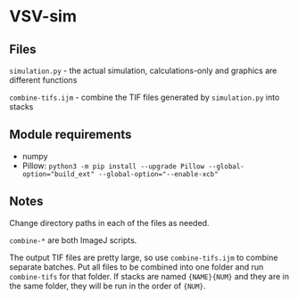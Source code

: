 # VSV-sim

## Files
`simulation.py` - the actual simulation, calculations-only and graphics are different functions

`combine-tifs.ijm` - combine the TIF files generated by `simulation.py` into stacks

## Module requirements
 - numpy
 - Pillow: `python3 -m pip install --upgrade Pillow --global-option="build_ext" --global-option="--enable-xcb"`

## Notes
Change directory paths in each of the files as needed.

`combine-*` are both ImageJ scripts.

The output TIF files are pretty large, so use `combine-tifs.ijm` to combine separate batches. Put all files to be combined into one folder and run `combine-tifs` for that folder. If stacks are named `{NAME}{NUM}` and they are in the same folder, they will be run in the order of `{NUM}`.
